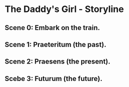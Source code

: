 # The Daddy's Girl - Storyline

## Scene 0: Embark on the train.

## Scene 1: Praeteritum (the past).

## Scene 2: Praesens (the present).

## Scebe 3: Futurum (the future).

